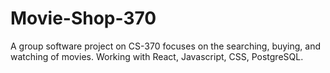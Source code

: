 # Movie-Shop-370
A group software project on CS-370 focuses on the searching, buying, and watching of movies.
Working with React, Javascript, CSS, PostgreSQL.
